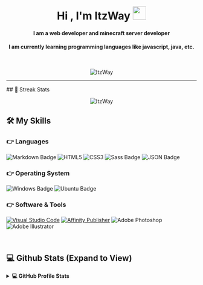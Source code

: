 <h1 align="center">Hi , I'm ItzWay <img src="" width="35"></h1>
<p align="center">
</p>
<h4 align="center">I am a web developer and minecraft server developer</h4>
<h4 align="center">I am currently learning programming languages like javascript, java, etc.</h4>
<br>
<p align="center"> <img src="https://komarev.com/ghpvc/?username=ItzWay&label=Profile%20views&color=0e75b6&style=plastic" alt="ItzWay" /> </p>
<hr/>
## 🚀 Streak Stats

<p align="center"><img src="https://github-readme-streak-stats.herokuapp.com/?user=ItzWay&theme=algolia" alt="ItzWay"  /></p>

## 🛠️ My Skills

### 👉 Languages

![Markdown Badge](https://img.shields.io/badge/Markdown-000?logo=markdown&logoColor=fff&style=for-the-badge)
![HTML5](https://img.shields.io/badge/HTML5-E34F26?logo=html5&logoColor=fff&style=for-the-badge)
![CSS3](https://img.shields.io/badge/CSS3-1572B6?logo=css3&logoColor=fff&style=for-the-badge)
![Sass Badge](https://img.shields.io/badge/Sass-C69?logo=sass&logoColor=fff&style=for-the-badge)
![JSON Badge](https://img.shields.io/badge/JSON-000?logo=json&logoColor=fff&style=for-the-badge)

### 👉 Operating System

![Windows Badge](https://img.shields.io/badge/Windows-0078D6?logo=windows&logoColor=fff&style=for-the-badge)
![Ubuntu Badge](https://img.shields.io/badge/Ubuntu-E95420?logo=ubuntu&logoColor=fff&style=for-the-badge)

### 👉 Software & Tools

[![Visual Studio Code](https://img.shields.io/badge/Visual%20Studio%20Code-007ACC?logo=visualstudiocode&logoColor=fff&style=for-the-badge)](https://code.visualstudio.com/)
[![Affinity Publisher](https://img.shields.io/badge/Affinity%20Publisher-C9284D?logo=affinitypublisher&logoColor=fff&style=for-the-badge)](https://affinity.serif.com/en-us/publisher/)
![Adobe Photoshop](https://img.shields.io/badge/Adobe%20Photoshop-19a2f4?logo=adobephotoshop&logoColor=fff&style=for-the-badge)
![Adobe Illustrator](https://img.shields.io/badge/Adobe%20Illustrator-ff9a1f?logo=adobeillustrator&logoColor=fff&style=for-the-badge)

<br/>

## 💻 Github Stats (Expand to View)

<details> 
  <summary><b>💻 GitHub Profile Stats</b></summary>
  <br/>
  <p align="center">
    <a href="https://github.com/anuraghazra/github-readme-stats"><img alt="Devansh's Github Stats" src="https://github-readme-stats.vercel.app/api?username=ItzWay&show_icons=true&count_private=true&theme=algolia" height="192px"/></a>
<br/>
  &nbsp;
	  <img src="https://github-readme-stats.vercel.app/api/top-langs?username=ItzWay&show_icons=true&locale=en&layout=compact&theme=algolia" alt="candida18" height="192px"/>
  <br/>
  <b>Note:</b> Top languages is only a metric of the languages my public code consists of and doesn't reflect experience or skill level.
  </p>
</details>
<br/>
